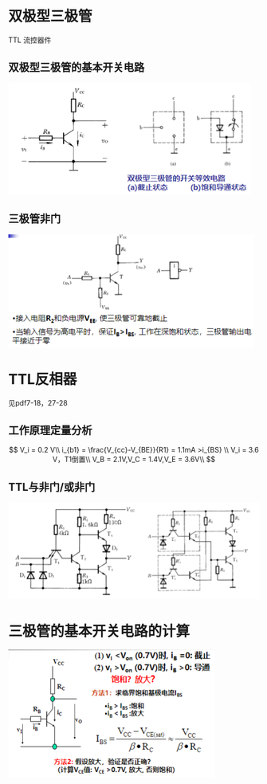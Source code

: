 # 双极型三极管

TTL 流控器件

## 双极型三极管的基本开关电路

![alt text](image.png)

## 三极管非门

![alt text](image-1.png)

# TTL反相器

见pdf7-18，27-28

## 工作原理定量分析

$$
    V_i = 0.2 V\\
    i_{b1} = \frac{V_{cc}-V_{BE}}{R1} = 1.1mA >i_{BS} \\
    V_i = 3.6 V，T1倒置\\ 
    V_B = 2.1V,V_C = 1.4V,V_E = 3.6V\\
$$

## TTL与非门/或非门

![alt text](image-2.png)

# 三极管的基本开关电路的计算

![alt text](image-3.png)